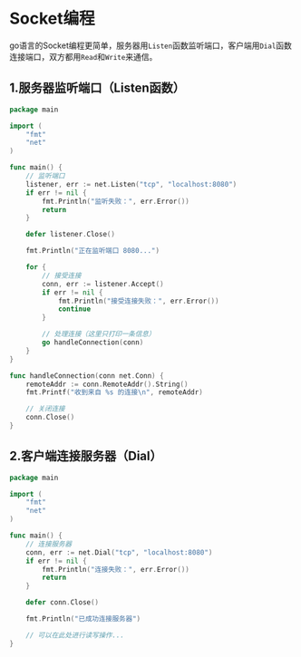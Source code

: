 # Socket编程

​	go语言的Socket编程更简单，服务器用`Listen`函数监听端口，客户端用`Dial`函数连接端口，双方都用`Read`和`Write`来通信。

## 1.服务器监听端口（Listen函数）

```go
package main

import (
	"fmt"
	"net"
)

func main() {
	// 监听端口
	listener, err := net.Listen("tcp", "localhost:8080")
	if err != nil {
		fmt.Println("监听失败：", err.Error())
		return
	}

	defer listener.Close()

	fmt.Println("正在监听端口 8080...")

	for {
		// 接受连接
		conn, err := listener.Accept()
		if err != nil {
			fmt.Println("接受连接失败：", err.Error())
			continue
		}

		// 处理连接（这里只打印一条信息）
		go handleConnection(conn)
	}
}

func handleConnection(conn net.Conn) {
	remoteAddr := conn.RemoteAddr().String()
	fmt.Printf("收到来自 %s 的连接\n", remoteAddr)

	// 关闭连接
	conn.Close()
}

```

## 2.客户端连接服务器（Dial）

```go
package main

import (
	"fmt"
	"net"
)

func main() {
	// 连接服务器
	conn, err := net.Dial("tcp", "localhost:8080")
	if err != nil {
		fmt.Println("连接失败：", err.Error())
		return
	}

	defer conn.Close()

	fmt.Println("已成功连接服务器")

	// 可以在此处进行读写操作...
}

```

